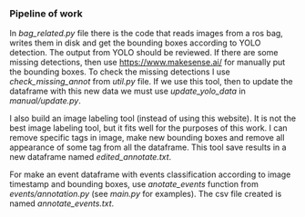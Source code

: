 ### **Pipeline of work**

In *bag_related.py* file there is the code that reads images from a ros bag, 
writes them in disk and get the bounding boxes according to YOLO detection. 
The output from YOLO should be reviewed. If there are some missing detections,
then use https://www.makesense.ai/ for manually put the bounding boxes. 
To check the missing detections I use *check_missing_annot* from *util.py* 
file. If we use this tool, then to update the dataframe with this new data we
must use *update_yolo_data* in *manual/update.py*.

I also build an image labeling tool (instead of using this website). It is not 
the best image labeling tool, but it fits well for the purposes of this work. 
I can remove specific tags in image, make new bounding boxes and remove all 
appearance of some tag from all the dataframe. This tool save results in a 
new dataframe named *edited_annotate.txt*.

For make an event dataframe with events classification according to image 
timestamp and bounding boxes, use *anotate_events* function from 
*events/annotation.py* (see *main.py* for examples). The csv file created is 
named *annotate_events.txt*.
